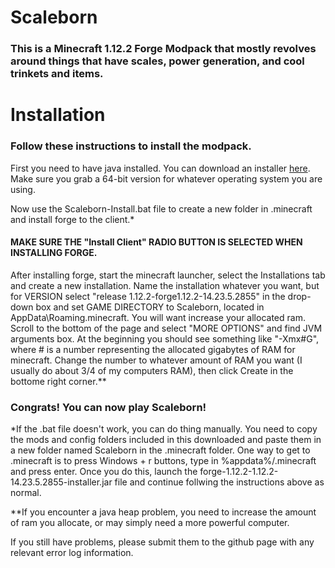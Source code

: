 # Scaleborn
### This is a Minecraft 1.12.2 Forge Modpack that mostly revolves around things that have scales, power generation, and cool trinkets and items.
# Installation
### Follow these instructions to install the modpack.

First you need to have java installed. You can download an installer [here](https://www.java.com/en/download/manual.jsp). Make sure you grab a 64-bit version for whatever operating system you are using.

Now use the Scaleborn-Install.bat file to create a new folder in .minecraft and install forge to the client.*
#### MAKE SURE THE "Install Client" RADIO BUTTON IS SELECTED WHEN INSTALLING FORGE.

After installing forge, start the minecraft launcher, select the Installations tab and create a new installation.
Name the installation whatever you want, but for VERSION select "release 1.12.2-forge1.12.2-14.23.5.2855" in the drop-down box and set GAME DIRECTORY to Scaleborn, located in AppData\Roaming\.minecraft.
You will want increase your allocated ram. Scroll to the bottom of the page and select "MORE OPTIONS" and find JVM arguments box. At the beginning you should see something like "-Xmx#G", where # is a number representing the allocated gigabytes of RAM for minecraft. Change the number to whatever amount of RAM you want (I usually do about 3/4 of my computers RAM), then click Create in the bottome right corner.**

### Congrats! You can now play Scaleborn!


*If the .bat file doesn't work, you can do thing manually. You need to copy the mods and config folders included in this downloaded and paste them in a new folder named Scaleborn in the .minecraft folder. One way to get to .minecraft is to press Windows + r buttons, type in %appdata%/.minecraft and press enter. Once you do this, launch the forge-1.12.2-1.12.2-14.23.5.2855-installer.jar file and continue follwing the instructions above as normal.

**If you encounter a java heap problem, you need to increase the amount of ram you allocate, or may simply need a more powerful computer.

If you still have problems, please submit them to the github page with any relevant
error log information.
